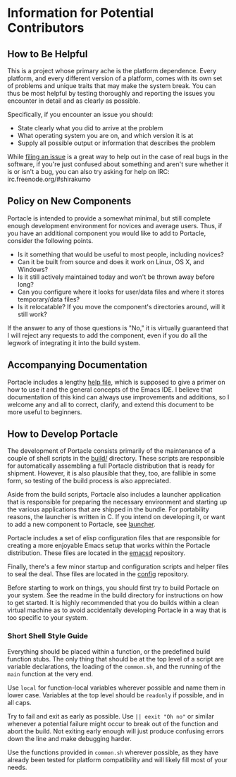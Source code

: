 # Information for Potential Contributors

## How to Be Helpful
This is a project whose primary ache is the platform dependence. Every platform, and every different version of a platform, comes with its own set of problems and unique traits that may make the system break. You can thus be most helpful by testing thoroughly and reporting the issues you encounter in detail and as clearly as possible.

Specifically, if you encounter an issue you should:

* State clearly what you did to arrive at the problem
* What operating system you are on, and which version it is at
* Supply all possible output or information that describes the problem

While [filing an issue](https://github.com/portacle/portacle/issues) is a great way to help out in the case of real bugs in the software, if you're just confused about something and aren't sure whether it is or isn't a bug, you can also try asking for help on IRC: irc.freenode.org/#shirakumo

## Policy on New Components
Portacle is intended to provide a somewhat minimal, but still complete enough development environment for novices and average users. Thus, if you have an additional component you would like to add to Portacle, consider the following points.

* Is it something that would be useful to most people, including novices?
* Can it be built from source and does it work on Linux, OS X, and Windows?
* Is it still actively maintained today and won't be thrown away before long?
* Can you configure where it looks for user/data files and where it stores temporary/data files?
* Is it relocatable? If you move the component's directories around, will it still work?

If the answer to any of those questions is "No," it is virtually guaranteed that I will reject any requests to add the component, even if you do all the legwork of integrating it into the build system.

## Accompanying Documentation
Portacle includes a lengthy [help file](https://github.com/portacle/config/blob/master/help.txt), which is supposed to give a primer on how to use it and the general concepts of the Emacs IDE. I believe that documentation of this kind can always use improvements and additions, so I welcome any and all to correct, clarify, and extend this document to be more useful to beginners.

## How to Develop Portacle
The development of Portacle consists primarily of the maintenance of a couple of shell scripts in the [build/](build/) directory. These scripts are responsible for automatically assembling a full Portacle distribution that is ready for shipment. However, it is also plausible that they, too, are fallible in some form, so testing of the build process is also appreciated.

Aside from the build scripts, Portacle also includes a launcher application that is responsible for preparing the necessary environment and starting up the various applications that are shipped in the bundle. For portability reasons, the launcher is written in C. If you intend on developing it, or want to add a new component to Portacle, see [launcher](https://github.com/portacle/launcher).

Portacle includes a set of elisp configuration files that are responsible for creating a more enjoyable Emacs setup that works within the Portacle distribution. These files are located in the [emacsd](https://github.com/portacle/emacsd) repository.

Finally, there's a few minor startup and configuration scripts and helper files to seal the deal. Thse files are located in the [config](https://github.com/portacle/config) repository.

Before starting to work on things, you should first try to build Portacle on your system. See the readme in the build directory for instructions on how to get started. It is highly recommended that you do builds within a clean virtual machine as to avoid accidentally developing Portacle in a way that is too specific to your system.

### Short Shell Style Guide
Everything should be placed within a function, or the predefined build function stubs. The only thing that should be at the top level of a script are variable declarations, the loading of the `common.sh`, and the running of the `main` function at the very end.

Use `local` for function-local variables wherever possible and name them in lower case. Variables at the top level should be `readonly` if possible, and in all caps.

Try to fail and exit as early as possible. Use `|| eexit "Oh no"` or similar whenever a potential failure might occur to break out of the function and abort the build. Not exiting early enough will just produce confusing errors down the line and make debugging harder.

Use the functions provided in `common.sh` wherever possible, as they have already been tested for platform compatibility and will likely fill most of your needs.
